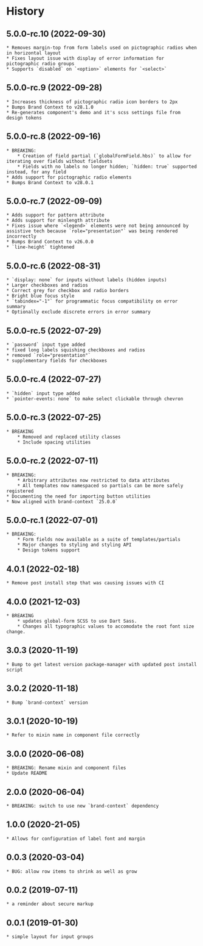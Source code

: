 # History

## 5.0.0-rc.10 (2022-09-30)
    * Removes margin-top from form labels used on pictographic radios when in horizontal layout
    * Fixes layout issue with display of error information for pictographic radio groups
    * Supports `disabled` on `<option>` elements for `<select>`

## 5.0.0-rc.9 (2022-09-28)
    * Increases thickness of pictographic radio icon borders to 2px
    * Bumps Brand Context to v28.1.0
    * Re-generates component's demo and it's scss settings file from design tokens

## 5.0.0-rc.8 (2022-09-16)
    * BREAKING:
        * Creation of field partial (`globalFormField.hbs)` to allow for iterating over fields without fieldsets
        * Fields with no labels no longer hidden; `hidden: true` supported instead, for any field
    * Adds support for pictographic radio elements
    * Bumps Brand Context to v28.0.1

## 5.0.0-rc.7 (2022-09-09)
    * Adds support for pattern attribute
    * Adds support for minlength attribute
    * Fixes issue where `<legend>` elements were not being announced by assistive tech because `role="presentation"` was being rendered incorrectly
    * Bumps Brand Context to v26.0.0
    * `line-height` tightened

## 5.0.0-rc.6 (2022-08-31)
    * `display: none` for inputs without labels (hidden inputs)
    * Larger checkboxes and radios
    * Correct grey for checkbox and radio borders
    * Bright blue focus style
    * `tabindex="-1"` for programmatic focus compatibility on error summary
    * Optionally exclude discrete errors in error summary

## 5.0.0-rc.5 (2022-07-29)
    * `password` input type added
    * fixed long labels squishing checkboxes and radios
    * removed `role="presentation"`
    * supplementary fields for checkboxes

## 5.0.0-rc.4 (2022-07-27)
    * `hidden` input type added
    * `pointer-events: none` to make select clickable through chevron

## 5.0.0-rc.3 (2022-07-25)
    * BREAKING
        * Removed and replaced utility classes
        * Include spacing utilities

## 5.0.0-rc.2 (2022-07-11)
    * BREAKING:
        * Arbitrary attributes now restricted to data attributes
        * All templates now namespaced so partials can be more safely registered
    * Documenting the need for importing button utilities
    * Now aligned with brand-context `25.0.0`

## 5.0.0-rc.1 (2022-07-01)
    * BREAKING:
        * Form fields now available as a suite of templates/partials
        * Major changes to styling and styling API
        * Design tokens support

## 4.0.1 (2022-02-18)
    * Remove post install step that was causing issues with CI

## 4.0.0 (2021-12-03)
    * BREAKING
        * updates global-form SCSS to use Dart Sass.
        * Changes all typographic values to accomodate the root font size change.

## 3.0.3 (2020-11-19)
    * Bump to get latest version package-manager with updated post install script

## 3.0.2 (2020-11-18)
    * Bump `brand-context` version

## 3.0.1 (2020-10-19)
    * Refer to mixin name in component file correctly

## 3.0.0 (2020-06-08)
    * BREAKING: Rename mixin and component files
    * Update README

## 2.0.0 (2020-06-04)
    * BREAKING: switch to use new `brand-context` dependency

## 1.0.0 (2020-21-05)
    * Allows for configuration of label font and margin

## 0.0.3 (2020-03-04)
    * BUG: allow row items to shrink as well as grow

## 0.0.2 (2019-07-11)
    * a reminder about secure markup

## 0.0.1 (2019-01-30)
    * simple layout for input groups

